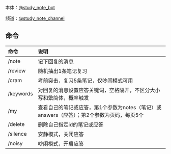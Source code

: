 本体：[@study_note_bot](https://t.me/study_note_bot)

频道：[@study_note_channel](https://t.me/study_note_channel)
## 命令
| 命令 | 说明 |
| :--- | :--- |
| /note | 记下回复的消息 |
| /review | 随机抽出1条笔记复习 |
| /cram	| 考前突击，复习5条笔记，仅吵闹模式可用 |
| /keywords | 对回复的消息设置应答关键词，空格隔开，不区分大小写和繁简体，概率触发 |
| /my | 查看自己的笔记或应答，第1个参数为notes（笔记）或answers（应答）；第2个参数为页码，每页5个 |
| /delete | 删除自己指定id的笔记或应答 |
| /silence | 安静模式，关闭应答 |
| /noisy | 吵闹模式，开启应答 |